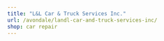 ```yaml
---
title: "L&L Car & Truck Services Inc."
url: /avondale/landl-car-and-truck-services-inc/
shop: car repair
---
```


